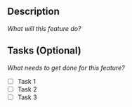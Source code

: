 ## Description
_What will this feature do?_

## Tasks (Optional)
_What needs to get done for this feature?_
- [ ] Task 1
- [ ] Task 2
- [ ] Task 3

